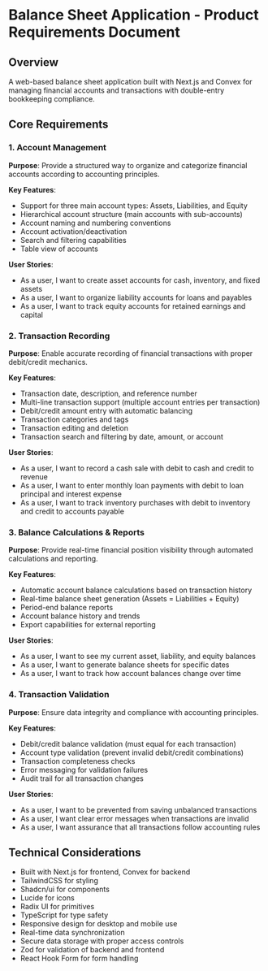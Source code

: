 # Balance Sheet Application - Product Requirements Document

## Overview

A web-based balance sheet application built with Next.js and Convex for managing financial accounts and transactions with double-entry bookkeeping compliance.

## Core Requirements

### 1. Account Management

**Purpose**: Provide a structured way to organize and categorize financial accounts according to accounting principles.

**Key Features**:

- Support for three main account types: Assets, Liabilities, and Equity
- Hierarchical account structure (main accounts with sub-accounts)
- Account naming and numbering conventions
- Account activation/deactivation
- Search and filtering capabilities
- Table view of accounts

**User Stories**:

- As a user, I want to create asset accounts for cash, inventory, and fixed assets
- As a user, I want to organize liability accounts for loans and payables
- As a user, I want to track equity accounts for retained earnings and capital

### 2. Transaction Recording

**Purpose**: Enable accurate recording of financial transactions with proper debit/credit mechanics.

**Key Features**:

- Transaction date, description, and reference number
- Multi-line transaction support (multiple account entries per transaction)
- Debit/credit amount entry with automatic balancing
- Transaction categories and tags
- Transaction editing and deletion
- Transaction search and filtering by date, amount, or account

**User Stories**:

- As a user, I want to record a cash sale with debit to cash and credit to revenue
- As a user, I want to enter monthly loan payments with debit to loan principal and interest expense
- As a user, I want to track inventory purchases with debit to inventory and credit to accounts payable

### 3. Balance Calculations & Reports

**Purpose**: Provide real-time financial position visibility through automated calculations and reporting.

**Key Features**:

- Automatic account balance calculations based on transaction history
- Real-time balance sheet generation (Assets = Liabilities + Equity)
- Period-end balance reports
- Account balance history and trends
- Export capabilities for external reporting

**User Stories**:

- As a user, I want to see my current asset, liability, and equity balances
- As a user, I want to generate balance sheets for specific dates
- As a user, I want to track how account balances change over time

### 4. Transaction Validation

**Purpose**: Ensure data integrity and compliance with accounting principles.

**Key Features**:

- Debit/credit balance validation (must equal for each transaction)
- Account type validation (prevent invalid debit/credit combinations)
- Transaction completeness checks
- Error messaging for validation failures
- Audit trail for all transaction changes

**User Stories**:

- As a user, I want to be prevented from saving unbalanced transactions
- As a user, I want clear error messages when transactions are invalid
- As a user, I want assurance that all transactions follow accounting rules

## Technical Considerations

- Built with Next.js for frontend, Convex for backend
- TailwindCSS for styling
- Shadcn/ui for components
- Lucide for icons
- Radix UI for primitives
- TypeScript for type safety
- Responsive design for desktop and mobile use
- Real-time data synchronization
- Secure data storage with proper access controls
- Zod for validation of backend and frontend
- React Hook Form for form handling
